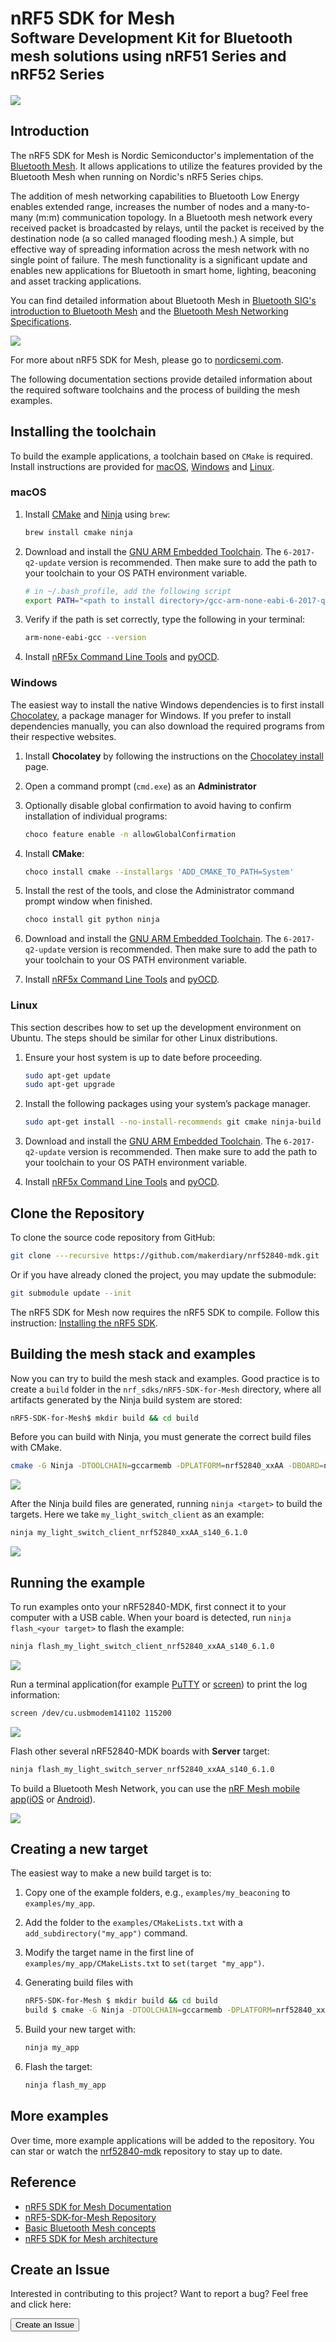 # nRF5 SDK for Mesh <br><small>Software Development Kit for Bluetooth mesh solutions using nRF51 Series and nRF52 Series</small>

[![](images/mesh_icon_small.png)](https://www.nordicsemi.com/Software-and-Tools/Software/nRF5-SDK-for-Mesh)

## Introduction

The nRF5 SDK for Mesh is Nordic Semiconductor's implementation of the [Bluetooth Mesh](https://www.bluetooth.com/bluetooth-technology/topology-options/le-mesh). It allows applications to utilize the features provided by the Bluetooth Mesh when running on Nordic's nRF5 Series chips.

The addition of mesh networking capabilities to Bluetooth Low Energy enables extended range, increases the number of nodes and a many-to-many (m:m) communication topology. In a Bluetooth mesh network every received packet is broadcasted by relays, until the packet is received by the destination node (a so called managed flooding mesh.) A simple, but effective way of spreading information across the mesh network with no single point of failure. The mesh functionality is a significant update and enables new applications for Bluetooth in smart home, lighting, beaconing and asset tracking applications.

You can find detailed information about Bluetooth Mesh in [Bluetooth SIG's introduction to Bluetooth Mesh](https://blog.bluetooth.com/introducing-bluetooth-mesh-networking) and the [Bluetooth Mesh Networking Specifications](https://www.bluetooth.com/specifications/mesh-specifications?_ga=2.18257471.723078495.1501226603-93769939.1480503530).

![](images/mesh-network_topology.png)

For more about nRF5 SDK for Mesh, please go to [nordicsemi.com](https://www.nordicsemi.com/en/DocLib/Content/SDK_Doc/Mesh_SDK/v3-0-0/index).

The following documentation sections provide detailed information about the required software toolchains and the process of building the mesh examples.

## Installing the toolchain

To build the example applications, a toolchain based on `CMake` is required. Install instructions are provided for [macOS](#macos), [Windows](windows) and [Linux](linux). 

### macOS

1. Install [CMake](https://cmake.org/) and [Ninja](https://ninja-build.org/) using `brew`:

    ``` sh
    brew install cmake ninja
    ```

2. Download and install the [GNU ARM Embedded Toolchain](https://developer.arm.com/open-source/gnu-toolchain/gnu-rm/downloads). The `6-2017-q2-update` version is recommended. Then make sure to add the path to your toolchain to your OS PATH environment variable.

    ``` sh
    # in ~/.bash_profile, add the following script
    export PATH="<path to install directory>/gcc-arm-none-eabi-6-2017-q2-update/bin:${PATH}"
    ```

3. Verify if the path is set correctly, type the following in your terminal:

    ``` sh
    arm-none-eabi-gcc --version
    ```

4. Install [nRF5x Command Line Tools](https://www.nordicsemi.com/DocLib/Content/User_Guides/nrf5x_cltools/latest/UG/cltools/nrf5x_installation) and [pyOCD](https://github.com/mbedmicro/pyOCD#installing).

### Windows

The easiest way to install the native Windows dependencies is to first install [Chocolatey](https://chocolatey.org/), a package manager for Windows. If you prefer to install dependencies manually, you can also download the required programs from their respective websites.

1. Install **Chocolatey** by following the instructions on the [Chocolatey install](https://chocolatey.org/install) page.

2. Open a command prompt (`cmd.exe`) as an **Administrator**

3. Optionally disable global confirmation to avoid having to confirm installation of individual programs:

    ``` sh
    choco feature enable -n allowGlobalConfirmation
    ```

4. Install **CMake**:

    ``` sh
    choco install cmake --installargs 'ADD_CMAKE_TO_PATH=System'
    ```

5. Install the rest of the tools, and close the Administrator command prompt window when finished.

    ``` sh
    choco install git python ninja
    ```

6. Download and install the [GNU ARM Embedded Toolchain](https://developer.arm.com/open-source/gnu-toolchain/gnu-rm/downloads). The `6-2017-q2-update` version is recommended. Then make sure to add the path to your toolchain to your OS PATH environment variable.

7. Install [nRF5x Command Line Tools](https://www.nordicsemi.com/DocLib/Content/User_Guides/nrf5x_cltools/latest/UG/cltools/nrf5x_installation) and [pyOCD](https://github.com/mbedmicro/pyOCD#installing).

### Linux

This section describes how to set up the development environment on Ubuntu. The steps should be similar for other Linux distributions.

1. Ensure your host system is up to date before proceeding.

    ``` sh
    sudo apt-get update
    sudo apt-get upgrade
    ```

2. Install the following packages using your system’s package manager.

    ``` sh
    sudo apt-get install --no-install-recommends git cmake ninja-build python3-pip
    ```

3. Download and install the [GNU ARM Embedded Toolchain](https://developer.arm.com/open-source/gnu-toolchain/gnu-rm/downloads). The `6-2017-q2-update` version is recommended. Then make sure to add the path to your toolchain to your OS PATH environment variable.

4. Install [nRF5x Command Line Tools](https://www.nordicsemi.com/DocLib/Content/User_Guides/nrf5x_cltools/latest/UG/cltools/nrf5x_installation) and [pyOCD](https://github.com/mbedmicro/pyOCD#installing).

## Clone the Repository

To clone the source code repository from GitHub:

``` sh
git clone ---recursive https://github.com/makerdiary/nrf52840-mdk.git
```

Or if you have already cloned the project, you may update the submodule:

``` sh
git submodule update --init
```

The nRF5 SDK for Mesh now requires the nRF5 SDK to compile. Follow this instruction: [Installing the nRF5 SDK](https://github.com/makerdiary/nrf52840-mdk/tree/master/nrf_sdks#installing-the-nrf5-sdk).

## Building the mesh stack and examples

Now you can try to build the mesh stack and examples. Good practice is to create a `build` folder in the `nrf_sdks/nRF5-SDK-for-Mesh` directory, where all artifacts generated by the Ninja build system are stored:

``` sh
nRF5-SDK-for-Mesh$ mkdir build && cd build
```

Before you can build with Ninja, you must generate the correct build files with CMake.

``` sh
cmake -G Ninja -DTOOLCHAIN=gccarmemb -DPLATFORM=nrf52840_xxAA -DBOARD=nrf52840_mdk -DFLASHER=pyocd ..
```

![](images/generating_build_files.png)

After the Ninja build files are generated, running `ninja <target>` to build the targets. Here we take `my_light_switch_client` as an example:

``` sh
ninja my_light_switch_client_nrf52840_xxAA_s140_6.1.0
```

![](images/building_my_light_switch_client.png)

## Running the example

To run examples onto your nRF52840-MDK, first connect it to your computer with a USB cable. When your board is detected, run `ninja flash_<your target>` to flash the example:

``` sh
ninja flash_my_light_switch_client_nrf52840_xxAA_s140_6.1.0
```

![](images/flashing_my_light_switch_client.png)

Run a terminal application(for example [PuTTY](https://www.chiark.greenend.org.uk/~sgtatham/putty/) or [screen](https://www.gnu.org/software/screen/manual/screen.html)) to print the log information:

``` sh
screen /dev/cu.usbmodem141102 115200
```

![](images/my_light_switch_client_log_info.png)


Flash other several nRF52840-MDK boards with **Server** target:

``` sh
ninja flash_my_light_switch_server_nrf52840_xxAA_s140_6.1.0
```

To build a Bluetooth Mesh Network, you can use the [nRF Mesh mobile app](https://www.nordicsemi.com/Software-and-Tools/Development-Tools/nRF-Mesh)([iOS](https://itunes.apple.com/us/app/nrf-mesh/id1380726771?mt=8) or [Android](https://play.google.com/store/apps/details?id=no.nordicsemi.android.nrfmeshprovisioner)).

![](images/nrf-mesh-app-screenshot.jpg)

## Creating a new target

The easiest way to make a new build target is to:

1. Copy one of the example folders, e.g., `examples/my_beaconing` to `examples/my_app`.

2. Add the folder to the `examples/CMakeLists.txt` with a `add_subdirectory("my_app")` command.

3. Modify the target name in the first line of `examples/my_app/CMakeLists.txt` to `set(target "my_app")`.

4. Generating build files with

    ``` sh
    nRF5-SDK-for-Mesh $ mkdir build && cd build
    build $ cmake -G Ninja -DTOOLCHAIN=gccarmemb -DPLATFORM=nrf52840_xxAA -DBOARD=nrf52840_mdk -DFLASHER=pyocd ..
    ```

5. Build your new target with:

    ``` sh
    ninja my_app
    ```

6. Flash the target:

    ``` sh
    ninja flash_my_app
    ```

## More examples

Over time, more example applications will be added to the repository. You can star or watch the [nrf52840-mdk](https://github.com/makerdiary/nrf52840-mdk) repository to stay up to date.

## Reference

* [nRF5 SDK for Mesh Documentation](https://www.nordicsemi.com/en/DocLib/Content/SDK_Doc/Mesh_SDK/v3-0-0/index)
* [nRF5-SDK-for-Mesh Repository](https://github.com/makerdiary/nRF5-SDK-for-Mesh)
* [Basic Bluetooth Mesh concepts](https://www.nordicsemi.com/en/DocLib/Content/SDK_Doc/Mesh_SDK/v3-0-0/md_doc_introduction_basic_concepts)
* [nRF5 SDK for Mesh architecture](https://www.nordicsemi.com/en/DocLib/Content/SDK_Doc/Mesh_SDK/v3-0-0/md_doc_introduction_basic_architecture)

## Create an Issue

Interested in contributing to this project? Want to report a bug? Feel free and click here:

<a href="https://github.com/makerdiary/nrf52840-mdk/issues/new"><button data-md-color-primary="marsala"><i class="fa fa-github"></i> Create an Issue</button></a>
